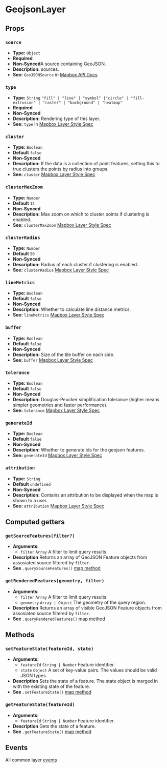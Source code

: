 # GeojsonLayer

## Props

### `source`

- **Type:** `Object`
- **Required**
- **Non-Synced**A source containing GeoJSON.
- **Description:** sources.
- **See:** `GeoJSONSource` in [Mapbox API Docs](https://www.mapbox.com/mapbox-gl-js/api/#geojsonsource)

### `type`

- **Type:** `String` `"fill" | "line" | "symbol" |"circle" | "fill-extrusion" | "raster" | "background" | "heatmap"`
- **Required**
- **Non-Synced**
- **Description:** Rendering type of this layer.
- **See:** `type` in [Mapbox Layer Style Spec](https://www.mapbox.com/mapbox-gl-js/style-spec/#layer-type)

### `cluster`

- **Type:** `Boolean`
- **Default** `false`
- **Non-Synced**
- **Description:** If the data is a collection of point features, setting this to true clusters the points by radius into groups.
- **See:** `cluster` [Mapbox Layer Style Spec](https://www.mapbox.com/mapbox-gl-js/style-spec/#sources-geojson-cluster)

### `clusterMaxZoom`

- **Type:** `Number`
- **Default** `14`
- **Non-Synced**
- **Description:** Max zoom on which to cluster points if clustering is enabled.
- **See:** `clusterMaxZoom` [Mapbox Layer Style Spec](https://www.mapbox.com/mapbox-gl-js/style-spec/#sources-geojson-clusterMaxZoom)

### `clusterRadius`

- **Type:** `Number`
- **Default** `50`
- **Non-Synced**
- **Description:** Radius of each cluster if clustering is enabled.
- **See:** `clusterRadius` [Mapbox Layer Style Spec](https://www.mapbox.com/mapbox-gl-js/style-spec/#sources-geojson-clusterRadius)

### `lineMetrics`

- **Type:** `Boolean`
- **Default** `false`
- **Non-Synced**
- **Description:** Whether to calculate line distance metrics.
- **See:** `lineMetrics` [Mapbox Layer Style Spec](https://www.mapbox.com/mapbox-gl-js/style-spec/#sources-geojson-lineMetrics)

### `buffer`

- **Type:** `Boolean`
- **Default** `false`
- **Non-Synced**
- **Description:** Size of the tile buffer on each side.
- **See:** `buffer` [Mapbox Layer Style Spec](https://www.mapbox.com/mapbox-gl-js/style-spec/#sources-geojson-buffer)

### `tolerance`

- **Type:** `Boolean`
- **Default** `false`
- **Non-Synced**
- **Description:** Douglas-Peucker simplification tolerance (higher means simpler geometries and faster performance).
- **See:** `tolerance` [Mapbox Layer Style Spec](https://www.mapbox.com/mapbox-gl-js/style-spec/#sources-geojson-tolerance)

### `generateId`

- **Type:** `Boolean`
- **Default** `false`
- **Non-Synced**
- **Description:** Whether to generate ids for the geojson features.
- **See:** `generateId` [Mapbox Layer Style Spec](https://www.mapbox.com/mapbox-gl-js/style-spec/#sources-geojson-generateId)

### `attribution`

- **Type:** `String`
- **Default** `undefined`
- **Non-Synced**
- **Description:** Contains an attribution to be displayed when the map is shown to a user.
- **See:** `attribution` [Mapbox Layer Style Spec](https://www.mapbox.com/mapbox-gl-js/style-spec/#sources-geojson-attribution)

## Computed getters

### `getSourceFeatures(filter?)`

- **Arguments:**
  - `filter` `Array` A filter to limit query results.
- **Description** Returns an array of GeoJSON Feature objects from assosiated source filtered by `filter`.
- **See** `.querySourceFeatures()` [map method](https://www.mapbox.com/mapbox-gl-js/api/#map#querysourcefeatures)

### `getRenderedFeatures(geometry, filter)`

- **Arguments:**
  - `filter` `Array` A filter to limit query results.
  - `geometry` `Array | Object` The geometry of the query region.
- **Description** Returns an array of visible GeoJSON Feature objects from assosiated source filtered by `filter`.
- **See** `.queryRenderedFeatures()` [map method](https://www.mapbox.com/mapbox-gl-js/api/#map#queryrenderedfeatures)

## Methods

### `setFeatureState(featureId, state)`

- **Arguments:**
  - `featureId` `String | Number` Feature identifier.
  - `state` `Object` A set of key-value pairs. The values should be valid JSON types.
- **Description** Sets the state of a feature. The state object is merged in with the existing state of the feature.
- **See** `.setFeatureState()` [map method](https://www.mapbox.com/mapbox-gl-js/api/#map#setfeaturestate)

### `getFeatureState(featureId)`

- **Arguments:**
  - `featureId` `String | Number` Feature identifier.
- **Description** Gets the state of a feature.
- **See** `.getFeatureState()` [map method](https://www.mapbox.com/mapbox-gl-js/api/#map#getfeaturestate)

## Events

All common layer [events](/api/Layers/#events)
